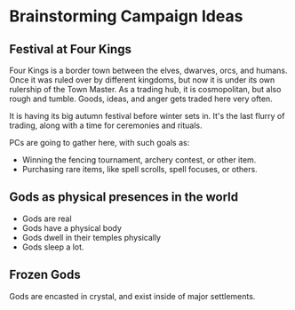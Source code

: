 # Brainstorming Campaign Ideas

## Festival at Four Kings

Four Kings is a border town between the elves, dwarves, orcs, and humans.  Once it was ruled over by different kingdoms, but now it is under its own rulership of the Town Master.  As a trading hub, it is cosmopolitan, but also rough and tumble.  Goods, ideas, and anger gets traded here very often.

It is having its big autumn festival before winter sets in.  It's the last flurry of trading, along with a time for ceremonies and rituals.

PCs are going to gather here, with such goals as:

- Winning the fencing tournament, archery contest, or other item.
- Purchasing rare items, like spell scrolls, spell focuses, or others.

## Gods as physical presences in the world

- Gods are real
- Gods have a physical body
- Gods dwell in their temples physically
- Gods sleep a lot.


## Frozen Gods

Gods are encasted in crystal, and exist inside of major settlements.
